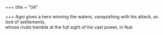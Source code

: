 +++
title = "04"

+++
Agni gives a hero winning the waters, vanquishing with his attack, as  lord of settlements,  
whose rivals tremble at the full sight of his vast power, in fear.  